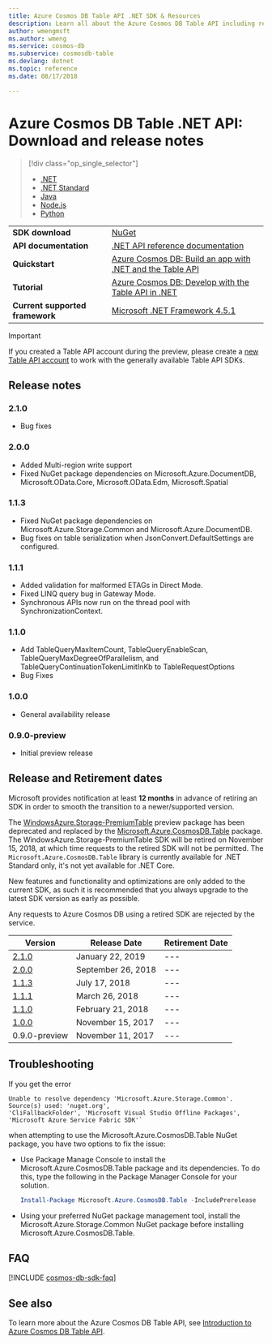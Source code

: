 ```yaml
---
title: Azure Cosmos DB Table API .NET SDK & Resources
description: Learn all about the Azure Cosmos DB Table API including release dates, retirement dates, and changes made between each version.
author: wmengmsft
ms.author: wmeng
ms.service: cosmos-db
ms.subservice: cosmosdb-table
ms.devlang: dotnet
ms.topic: reference
ms.date: 08/17/2018

---
```

# Azure Cosmos DB Table .NET API: Download and release notes

> [!div class="op_single_selector"]
> * [.NET](table-sdk-dotnet.md)
> * [.NET Standard](table-sdk-dotnet-standard.md)
> * [Java](table-sdk-java.md)
> * [Node.js](table-sdk-nodejs.md)
> * [Python](table-sdk-python.md)

|   |   |
|---|---|
|**SDK download**|[NuGet](https://aka.ms/acdbtablenuget)|
|**API documentation**|[.NET API reference documentation](https://aka.ms/acdbtableapiref)|
|**Quickstart**|[Azure Cosmos DB: Build an app with .NET and the Table API](create-table-dotnet.md)|
|**Tutorial**|[Azure Cosmos DB: Develop with the Table API in .NET](tutorial-develop-table-dotnet.md)|
|**Current supported framework**|[Microsoft .NET Framework 4.5.1](https://www.microsoft.com/en-us/download/details.aspx?id=40779)|

> [!IMPORTANT]
> If you created a Table API account during the preview, please create a [new Table API account](create-table-dotnet.md#create-a-database-account) to work with the generally available Table API SDKs.
>

## Release notes

### <a name="2.1.0"/>2.1.0

* Bug fixes

### <a name="2.0.0"/>2.0.0

* Added Multi-region write support
* Fixed NuGet package dependencies on Microsoft.Azure.DocumentDB, Microsoft.OData.Core, Microsoft.OData.Edm, Microsoft.Spatial

### <a name="1.1.3"/>1.1.3

* Fixed NuGet package dependencies on Microsoft.Azure.Storage.Common and Microsoft.Azure.DocumentDB.
* Bug fixes on table serialization when JsonConvert.DefaultSettings are configured.

### <a name="1.1.1"/>1.1.1

* Added validation for malformed ETAGs in Direct Mode.
* Fixed LINQ query bug in Gateway Mode.
* Synchronous APIs now run on the thread pool with SynchronizationContext.

### <a name="1.1.0"/>1.1.0

* Add TableQueryMaxItemCount, TableQueryEnableScan, TableQueryMaxDegreeOfParallelism, and TableQueryContinuationTokenLimitInKb to TableRequestOptions
* Bug Fixes

### <a name="1.0.0"/>1.0.0

* General availability release

### <a name="0.1.0-preview"/>0.9.0-preview

* Initial preview release

## Release and Retirement dates

Microsoft provides notification at least **12 months** in advance of retiring an SDK in order to smooth the transition to a newer/supported version.

The [WindowsAzure.Storage-PremiumTable](https://www.nuget.org/packages/WindowsAzure.Storage-PremiumTable/0.1.0-preview) preview package has been deprecated and replaced by the [Microsoft.Azure.CosmosDB.Table](https://www.nuget.org/packages/Microsoft.Azure.CosmosDB.Table) package. The WindowsAzure.Storage-PremiumTable SDK will be retired on November 15, 2018, at which time requests to the retired SDK will not be permitted. The `Microsoft.Azure.CosmosDB.Table` library is currently available for .NET Standard only, it's not yet available for .NET Core.

New features and functionality and optimizations are only added to the current SDK, as such it is recommended that you always upgrade to the latest SDK version as early as possible. 

Any requests to Azure Cosmos DB using a retired SDK are rejected by the service.
<br/>

| Version | Release Date | Retirement Date |
| --- | --- | --- |
| [2.1.0](#2.1.0) |January 22, 2019|--- |
| [2.0.0](#2.0.0) |September 26, 2018|--- |
| [1.1.3](#1.1.3) |July 17, 2018|--- |
| [1.1.1](#1.1.1) |March 26, 2018|--- |
| [1.1.0](#1.1.0) |February 21, 2018|--- |
| [1.0.0](#1.0.0) |November 15, 2017|--- |
| 0.9.0-preview |November 11, 2017 |--- |

## Troubleshooting

If you get the error 

```
Unable to resolve dependency 'Microsoft.Azure.Storage.Common'. Source(s) used: 'nuget.org', 
'CliFallbackFolder', 'Microsoft Visual Studio Offline Packages', 'Microsoft Azure Service Fabric SDK'`
```

when attempting to use the Microsoft.Azure.CosmosDB.Table NuGet package, you have two options to fix the issue:

* Use Package Manage Console to install the Microsoft.Azure.CosmosDB.Table package and its dependencies. To do this, type the following in the Package Manager Console for your solution. 

    ```powershell
    Install-Package Microsoft.Azure.CosmosDB.Table -IncludePrerelease
    ```

    
* Using your preferred NuGet package management tool, install the Microsoft.Azure.Storage.Common NuGet package before installing Microsoft.Azure.CosmosDB.Table.

## FAQ

[!INCLUDE [cosmos-db-sdk-faq](../../includes/cosmos-db-sdk-faq.md)]

## See also

To learn more about the Azure Cosmos DB Table API, see [Introduction to Azure Cosmos DB Table API](table-introduction.md). 